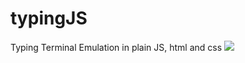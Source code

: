 # typingJS
Typing Terminal Emulation in plain JS, html and css
![](https://cdn.discordapp.com/attachments/497565730691219456/762971615108661248/typing.gif)
